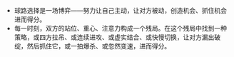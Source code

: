 - 球路选择是一场博弈——努力让自己主动，让对方被动，创造机会、抓住机会进而得分。
- 每一时刻，双方的站位、重心、注意力构成一个残局。在这个残局中找到一种策略，或四方拉吊、或连续进攻、或虚实结合、或快慢切换，让对方漏出破绽，然后抓住它，或一拍爆杀、或忽然变速，进而得分。